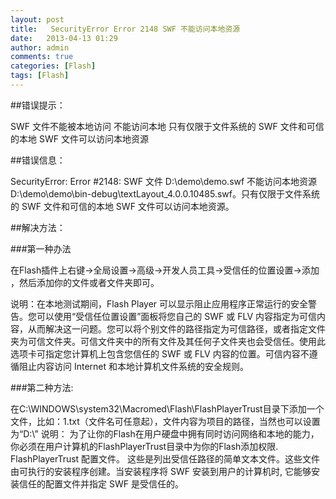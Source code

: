 ```yaml
---
layout: post
title:   SecurityError Error 2148 SWF 不能访问本地资源
date:   2013-04-13 01:29
author: admin
comments: true
categories: [Flash]
tags: [Flash]
---
```

##错误提示：

SWF 文件不能被本地访问 不能访问本地 只有仅限于文件系统的 SWF 文件和可信的本地 SWF 文件可以访问本地资源

##错误信息：

SecurityError: Error #2148: SWF 文件 D:\demo\demo.swf 不能访问本地资源 D:\demo\demo\bin-debug\textLayout_4.0.0.10485.swf。只有仅限于文件系统的 SWF 文件和可信的本地 SWF 文件可以访问本地资源。

##解决方法：

###第一种办法

在Flash插件上右键->全局设置->高级->开发人员工具->受信任的位置设置->添加 ，然后添加你的文件或者文件夹即可。

说明：在本地测试期间，Flash Player 可以显示阻止应用程序正常运行的安全警告。您可以使用“受信任位置设置”面板将您自己的 SWF 或 FLV 内容指定为可信内容，从而解决这一问题。您可以将个别文件的路径指定为可信路径，或者指定文件夹为可信文件夹。可信文件夹中的所有文件及其任何子文件夹也会受信任。使用此选项卡可指定您计算机上包含您信任的 SWF 或 FLV 内容的位置。可信内容不遵循阻止内容访问 Internet 和本地计算机文件系统的安全规则。

###第二种方法:

在C:\WINDOWS\system32\Macromed\Flash\FlashPlayerTrust目录下添加一个文件，比如：1.txt（文件名可任意起），文件内容为项目的路径，当然也可以设置为“D:\” 说明： 为了让你的Flash在用户硬盘中拥有同时访问网络和本地的能力，你必须在用户计算机的FlashPlayerTrust目录中为你的Flash添加权限. FlashPlayerTrust 配置文件。 这些是列出受信任路径的简单文本文件。这些文件由可执行的安装程序创建。当安装程序将 SWF 安装到用户的计算机时, 它能够安装信任的配置文件并指定 SWF 是受信任的。